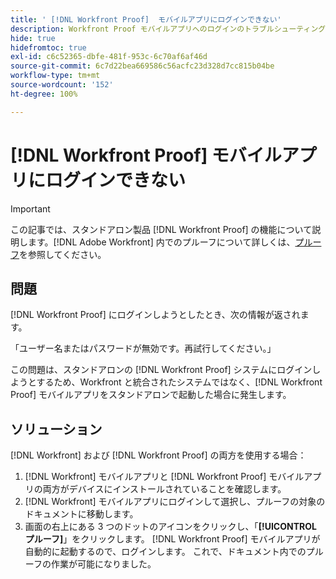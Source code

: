 ```yaml
---
title: ' [!DNL Workfront Proof]  モバイルアプリにログインできない'
description: Workfront Proof モバイルアプリへのログインのトラブルシューティングを行います。
hide: true
hidefromtoc: true
exl-id: c6c52365-dbfe-481f-953c-6c70af6af46d
source-git-commit: 6c7d22bea669586c56acfc23d328d7cc815b04be
workflow-type: tm+mt
source-wordcount: '152'
ht-degree: 100%

---
```


# [!DNL Workfront Proof] モバイルアプリにログインできない

>[!IMPORTANT]
>
>この記事では、スタンドアロン製品 [!DNL Workfront Proof] の機能について説明します。[!DNL Adobe Workfront] 内でのプルーフについて詳しくは、[プルーフ](../../../review-and-approve-work/proofing/proofing.md)を参照してください。

## 問題

[!DNL Workfront Proof] にログインしようとしたとき、次の情報が返されます。

「ユーザー名またはパスワードが無効です。再試行してください。」

この問題は、スタンドアロンの [!DNL Workfront Proof] システムにログインしようとするため、Workfront と統合されたシステムではなく、[!DNL Workfront Proof] モバイルアプリをスタンドアロンで起動した場合に発生します。

## ソリューション

[!DNL Workfront] および [!DNL Workfront Proof] の両方を使用する場合：

1. [!DNL Workfront] モバイルアプリと [!DNL Workfront Proof] モバイルアプリの両方がデバイスにインストールされていることを確認します。
1. [!DNL Workfront] モバイルアプリにログインして選択し、プルーフの対象のドキュメントに移動します。
1. 画面の右上にある 3 つのドットのアイコンをクリックし、「**[!UICONTROL プルーフ]**」をクリックします。
[!DNL Workfront Proof] モバイルアプリが自動的に起動するので、ログインします。
これで、ドキュメント内でのプルーフの作業が可能になりました。
